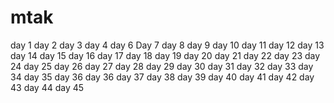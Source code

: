 # mtak
day 1
day 2
day 3
day 4
day 6
Day 7
day 8
day 9
day 10
day 11
day 12
day 13
day 14
day 15
day 16
day 17
day 18
day 19
day 20
day 21
day 22
day 23
day 24
day 25
day 26
day 27
day 28
day 29
day 30
day 31
day 32
day 33
day 34
day 35
day 36
day 36
day 37
day 38
day 39
day 40
day 41
day 42
day 43
day 44
day 45



